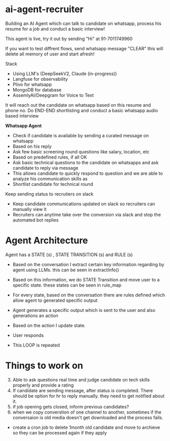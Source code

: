 # ai-agent-recruiter

Building an AI Agent which can talk to candidate on whatsapp, process his resume for a job and conduct a basic interview!

This agent is live, try it out by sending "Hi" at 91-7011749960

If you want to test diffrent flows, send whatsapp message "CLEAR" this will delete all memory of user and start afresh!

Stack

- Using LLM's (DeepSeekV2, Claude (in-progress))
- Langfuse for observability
- Plivo for whatsapp
- MongoDB for database
- AssemlyAI/Deepgram for Voice to Text

It will reach out the candidate on whatsapp based on this resume and phone no.
Do END-END shortlisting and conduct a basic whatsapp audio based interview

**Whatsapp Agent**

- Check if candidate is available by sending a curated message on whatsapp
- Based on his reply
- Ask few basic screening round questions like salary, location, etc
- Based on predefined rules, if all OK
- Ask basic technical questions to the candidate on whatsapps and ask candidate to reply via message
- This allows candidate to quickly respond to question and we are able to analyze his communication skills as
- Shortlist candidate for technical round

Keep sending status to recrutiers on slack

- Keep candidate communications updated on slack so recruiters can manually view it
- Recruiters can anytime take over the conversion via slack and stop the automated bot replies


Agent Architecture
======================

Agent has a STATE (s) , STATE TRANSITION (s) and RULE (s)

- Based on the conversation I extract certain key information regarding by agent using LLMs. this can be seen in extractInfo()

- Based on this information, we do STATE Transition and move user to a specific state. these states can be seen in rule_map

- For every state, based on the conversation there are rules defined which allow agent to generated specific output

- Agent generates a specific output which is sent to the user and also generations an action

- Based on the action I update state. 

- User responds 

- This LOOP is repeated



Things to work on
==================
3. Able to ask questions real time and judge candidate on tech skills properly and provide a rating
7. If candidate are sending message, after status is completed. There should be option for hr to reply manually. they need to get notified about it.
10. if job opening gets closed, inform previous candidates?
1. when we copy converstion of one channel to another, sometimes if the conversaion is old media doesn't get downloaded and the process fails.
- create a cron job to delete 1month old candidate and move to archieve so they can be processed again if they apply

